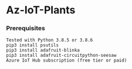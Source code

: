 # Az-IoT-Plants

### Prerequisites ###
	Tested with Python 3.8.5 or 3.8.6
	pip3 install psutils
	pip3 install adafruit-blinka
	pip3 install adafruit-circuitpython-seesaw
	Azure IoT Hub subscription (free tier or paid)
	
	

